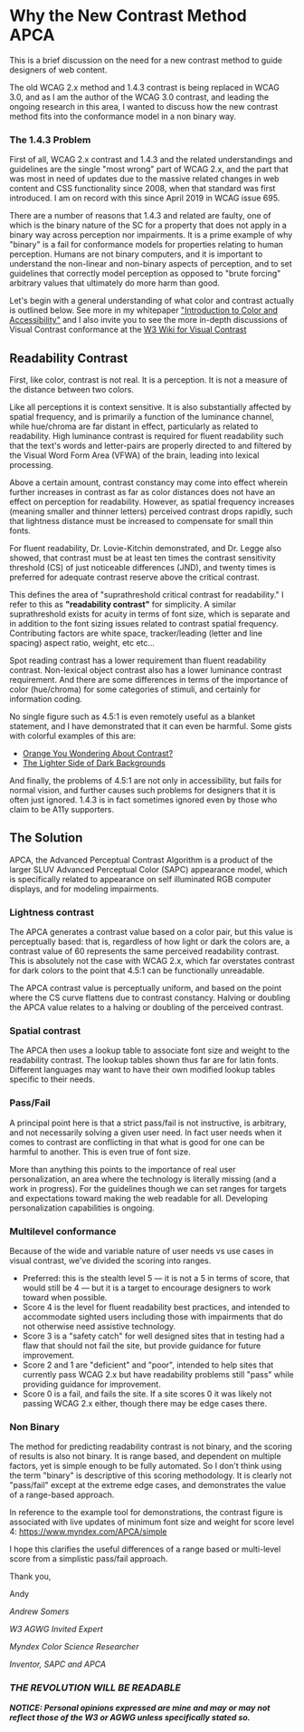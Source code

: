 # Why the New Contrast Method APCA
This is a brief discussion on the need for a new contrast method to guide designers of web content. 

The old WCAG 2.x method and 1.4.3 contrast is being replaced in WCAG 3.0, and as I am the author of the WCAG 3.0 contrast, and leading the ongoing research in this area, I wanted to discuss how the new contrast method fits into the conformance model in a non binary way.

### The 1.4.3 Problem
First of all, WCAG 2.x contrast and 1.4.3 and the related understandings and guidelines are the single "most wrong" part of WCAG 2.x, and the part that was most in need of updates due to the massive related changes in web content and  CSS functionality since 2008, when that standard was first introduced. I am on record with this since April 2019 in WCAG issue 695.

There are a number of reasons that 1.4.3 and related are faulty, one of which is the binary nature of the SC for a property that does not apply in a binary way across perception nor impairments. It is a prime example of why "binary" is a fail for conformance models for properties relating to human perception. Humans are not binary computers, and it is important to understand the non-linear and non-binary aspects of perception, and to set guidelines that correctly model perception as opposed to "brute forcing" arbitrary values that ultimately do more harm than good.

Let's begin with a general understanding of what color and contrast actually is outlined below. See more in my whitepaper ["Introduction to Color and Accessibility"](https://developer.mozilla.org/en-US/docs/Web/Accessibility/Understanding_Colors_and_Luminance#introduction_to_color_and_accessibility) and I also invite you to see the more in-depth discussions of Visual Contrast conformance at the [W3 Wiki for Visual Contrast](https://www.w3.org/WAI/GL/task-forces/silver/wiki/Visual_Contrast_of_Text_Subgroup)


## Readability Contrast 

First, like color, contrast is not real. It is a perception. It is not a measure of the distance between two colors.

Like all perceptions it is context sensitive. It is also substantially affected by spatial frequency, and is primarily a function of the luminance channel, while hue/chroma are far distant in effect, particularly as related to readability. High luminance contrast is required for fluent readability such that the text's words and letter-pairs are properly directed to and filtered by the Visual Word Form Area (VFWA) of the brain, leading into lexical processing.

Above a certain amount, contrast constancy may come into effect wherein further increases in contrast as far as color distances does not have an effect on perception for readability. However, as spatial frequency increases (meaning smaller and thinner letters) perceived contrast drops rapidly, such that lightness distance must be increased to compensate for small thin fonts.

For fluent readability, Dr. Lovie-Kitchin demonstrated, and Dr. Legge also showed, that contrast must be at least ten times the contrast sensitivity threshold (CS) of just noticeable differences (JND), and twenty times is preferred for adequate contrast reserve above the critical contrast. 

This defines the area of "suprathreshold critical contrast for readability." I refer to this as **"readability contrast"** for simplicity. A similar suprathreshold exists for acuity in terms of font size, which is separate and in addition to the font sizing issues related to contrast spatial frequency. Contributing factors are white space, tracker/leading (letter and line spacing) aspect ratio, weight, etc etc...

Spot reading contrast has a lower requirement than fluent readability contrast. Non-lexical object contrast also has a lower luminance contrast requirement. And there are some differences in terms of the importance of color (hue/chroma) for some categories of stimuli, and certainly for information coding.

No single figure such as 4.5:1 is even remotely useful as a blanket statement, and I have demonstrated that it can even be harmful. Some gists with colorful examples of this are:

- [Orange You Wondering About Contrast?](https://gist.github.com/Myndex/1dadb6dcac596f1cd7a5686a076f697f)
- [The Lighter Side of Dark Backgrounds](https://gist.github.com/Myndex/c30dba273aa5eca426ad9f5200917c9d)

And finally, the problems of 4.5:1 are not only in accessibility, but fails for normal vision, and further causes such problems for designers that it is often just ignored. 1.4.3 is in fact sometimes ignored even by those who claim to be A11y supporters. 


## The Solution

APCA, the Advanced Perceptual Contrast Algorithm is a product of the larger SLUV Advanced Perceptual Color (SAPC) appearance model, which is specifically related to appearance on self illuminated RGB computer displays, and for modeling impairments.

### Lightness contrast
The APCA generates a contrast value based on a color pair, but this value is perceptually based: that is, regardless of how light or dark the colors are, a contrast value of 60 represents the same perceived readability contrast. This is absolutely not the case with WCAG 2.x, which far overstates contrast for dark colors to the point that 4.5:1 can be functionally unreadable.

The APCA contrast value is perceptually uniform, and based on the point where the CS curve flattens due to contrast constancy. Halving or doubling the APCA value relates to a halving or doubling of the perceived contrast. 

### Spatial contrast
The APCA then uses a lookup table to associate font size and weight to the readability contrast. The lookup tables shown thus far are for latin fonts. Different languages may want to have their own modified lookup tables specific to their needs.

### Pass/Fail
A principal point here is that a strict pass/fail is not instructive, is arbitrary, and not necessarily solving a given user need. In fact user needs when it comes to contrast are conflicting in that what is good for one can be harmful to another. This is even true of font size. 

More than anything this points to the importance of real user personalization, an area where the technology is literally missing (and a work in progress). For the guidelines though we can set ranges for targets and expectations toward making the web readable for all. Developing personalization capabilities is ongoing.

### Multilevel conformance
Because of the wide and variable nature of user needs vs use cases in visual contrast, we've divided the scoring into ranges.
- Preferred: this is the stealth level 5 — it is not a 5 in terms of score, that would still be 4 — but it is a target to encourage designers to work toward when possible.
- Score 4 is the level for fluent readability best practices, and intended to accommodate sighted users including those with impairments that do not otherwise need assistive technology. 
- Score 3 is a "safety catch" for well designed sites that in testing had a flaw that should not fail the site, but provide guidance for future improvement.
- Score 2 and 1 are "deficient" and "poor", intended to help sites that currently pass WCAG 2.x but have readability problems still "pass" while providing guidance for improvement.
- Score 0 is a fail, and fails the site. If a site scores 0 it was likely not passing WCAG 2.x either, though there may be edge cases there.

### Non Binary
The method for predicting readability contrast is not binary, and the scoring of results is also not binary. It is range based, and dependent on multiple factors, yet is simple enough to be fully automated. So I don't think using the term "binary" is descriptive of this scoring methodology. It is clearly not "pass/fail" except at the extreme edge cases, and demonstrates the value of a range-based approach.

In reference to the example tool for demonstrations, the contrast figure is associated with live updates of minimum font size and weight for score level 4: https://www.myndex.com/APCA/simple


I hope this clarifies the useful differences of a range based or multi-level score from a simplistic pass/fail approach.


Thank you,

Andy


_Andrew Somers_

_W3 AGWG Invited Expert_

_Myndex Color Science Researcher_

_Inventor, SAPC and APCA_

### _THE REVOLUTION WILL BE READABLE_

**_NOTICE: Personal opinions expressed are mine and may or may not reflect those of the W3 or AGWG unless specifically stated so._** 


